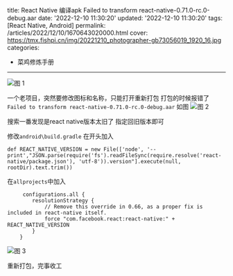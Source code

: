 title: React Native 编译apk Failed to transform react-native-0.71.0-rc.0-debug.aar 
date: '2022-12-10 11:30:20'
updated: '2022-12-10 11:30:20'
tags: [React Native, Android]
permalink: /articles/2022/12/10/1670643020000.html
cover: https://tmx.fishpi.cn/img/20221210_photographer-gb73056019_1920_16.jpg
categories: 
- 菜鸡修炼手册
---
![图 1](https://tmx.fishpi.cn/img/20221210_photographer-gb73056019_1920_16.jpg)  

一个老项目，突然要修改图标和名称，只能打开重新打包
打包的时候报错了
`Failed to transform react-native-0.71.0-rc.0-debug.aar`
如图
![图 2](https://tmx.fishpi.cn/img/20221210_pic_1670643657419_7.png)  


搜索一番发现是react native版本太旧了
指定回旧版本即可

修改`android\build.gradle`
在开头加入
```
def REACT_NATIVE_VERSION = new File(['node', '--print',"JSON.parse(require('fs').readFileSync(require.resolve('react-native/package.json'), 'utf-8')).version"].execute(null, rootDir).text.trim())
```

在`allprojects`中加入
```
	 configurations.all {
        resolutionStrategy {
            // Remove this override in 0.66, as a proper fix is included in react-native itself.
            force "com.facebook.react:react-native:" + REACT_NATIVE_VERSION
        }
    }
```
![图 3](https://tmx.fishpi.cn/img/20221210_pic_1670643833320_67.png)  

重新打包，完事收工
